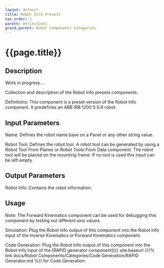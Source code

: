 ```yaml
---
layout: default
title: Robot Info Presets
nav_order: 1
parent: Definitions
grand_parent: Robot Components Categories
---
```


# **{{page.title}}**

## **Description**

Work in progress....

Collection and description of the Robot Info presets components. 

Definitions: This component is a preset version of the Robot Info component. It predefines an ABB IRB 1200 5 0.9 robot.

## **Input Parameters**

Name: Defines the robot name base on a Panel or any other string value.

Robot Tool: Defines the robot tool. A robot tool can be generated by using a Robot Tool From Planes or Robot Tools From Data component. The robot tool will be placed on the mounting frame. If no tool is used this input can be left empty.

## **Output Parameters**

Robot Info: Contains the robot information.

## **Usage**

Note: The Forward Kinematics component can be used for debugging this component by testing out different axis values.

Simulation: Plug the Robot Info output of this component into the Robot Info input of the Inverse Kinematics or Forward Kinematics component.

Code Generation: Plug the Robot Info output of this component into the Robot Info input of the [RAPID generator component]({{ site.baseurl }}{% link docs/Robot Components/Categories/Code Generation/RAPID Generator.md %}) for Code Generation.
